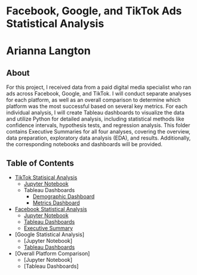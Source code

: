 # Facebook, Google, and TikTok Ads Statistical Analysis
# Arianna Langton
##  About

For this project, I received data from a paid digital media specialist who ran ads across Facebook, Google, and TikTok. I will conduct separate analyses for each 
platform, as well as an overall comparison to determine which platform was the most successful based on several key metrics. For each individual analysis, I will 
create Tableau dashboards to visualize the data and utilize Python for detailed analysis, including statistical methods like confidence intervals, 
hypothesis tests, and regression analysis. This folder contains Executive Summaries for all four analyses, covering the overview, data preparation, exploratory data analysis (EDA), and 
results. Additionally, the corresponding notebooks and dashboards will be provided.

## Table of Contents    
- [TikTok Statisical Analysis](https://github.com/ariannalangton/Portfolio/blob/main/ad_campaign_comparison/tiktok/README.md)
  - [Jupyter Notebook](https://github.com/ariannalangton/Portfolio/blob/main/ad_campaign_comparison/tiktok/tiktok_analysis.ipynb)
  - Tableau Dashboards
    - [Demographic Dashboard](https://public.tableau.com/app/profile/arianna.langton5684/viz/TikTokDemographicDataDashboards/Metrics)
    - [Metrics Dashboard](https://public.tableau.com/app/profile/arianna.langton5684/viz/TiktokAdMetricsDashboards/Story1)   
- [Facebook Statistical Analysis](https://github.com/ariannalangton/Portfolio/blob/main/ad_campaign_comparison/facebook/README.md)
  - [Jupyter Notebook](https://github.com/ariannalangton/Portfolio/blob/main/ad_campaign_comparison/facebook/Facebook_Ad_Statistical_Analysis.ipynb)
  - [Tableau Dashboards](https://public.tableau.com/app/profile/arianna.langton5684/viz/FacebookAdCampaignReachAnalysis/Story1)
  - [Executive Summary](https://github.com/ariannalangton/Portfolio/blob/main/ad_campaign_comparison/facebook/Facebook%20Ads%20Executive%20Summary.pdf)
- [Google Statistical Analysis]
  - [Jupyter Notebook]
  - [Tableau Dashboards](https://public.tableau.com/app/profile/arianna.langton5684/viz/GoogleAdCampaignAnalysis/Story1)
- [Overall Platform Comparison]
  - [Jupyter Notebook]
  - [Tableau Dashboards]

